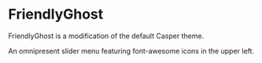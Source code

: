 FriendlyGhost
=============

FriendlyGhost is a modification of the default Casper theme.   

An omnipresent slider menu featuring font-awesome icons in the upper left.   


